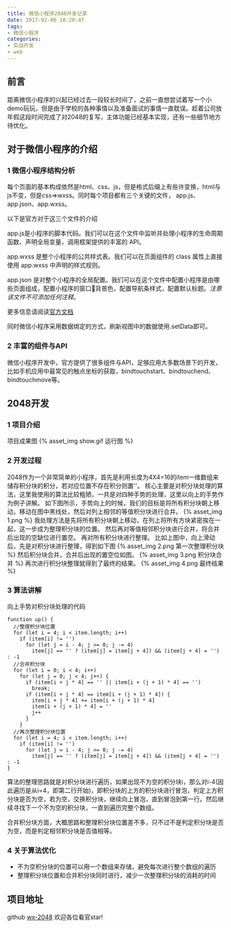 ```yaml
---
title: 微信小程序2048开发记录
date: 2017-02-06 10:20:47
tags:
- 微信小程序
categories:
- 实战开发
- web
---
```


## 前言
距离微信小程序的兴起已经过去一段较长时间了，之前一直想尝试着写一个小demo玩玩，但是由于学校的各种事情以及准备面试的事情一直耽误。趁着公司放年假这段时间完成了对2048的复写，主体功能已经基本实现，还有一些细节地方待优化。
<!-- more -->
## 对于微信小程序的介绍
### 1 微信小程序结构分析
每个页面的基本构成依然是html、css、js，但是格式后缀上有些许变换，html与js不变，但是css=>wxss。同时每个项目都有三个关键的文件， app.js、app.json、app.wxss。

以下是官方对于这三个文件的介绍

app.js是小程序的脚本代码。我们可以在这个文件中监听并处理小程序的生命周期函数、声明全局变量，调用框架提供的丰富的 API。

app.wxss 是整个小程序的公共样式表。我们可以在页面组件的 class 属性上直接使用 app.wxss 中声明的样式规则。

app.json 是对整个小程序的全局配置。我们可以在这个文件中配置小程序是由哪些页面组成，配置小程序的窗口背景色，配置导航条样式，配置默认标题。_注意该文件不可添加任何注释_。


更多信息请阅读[官方文档](https://mp.weixin.qq.com/debug/wxadoc/dev/)

同时微信小程序采用数据绑定的方式，刷新视图中的数据使用.setData即可。

### 2 丰富的组件与API
微信小程序开发中，官方提供了很多组件与API，足够应用大多数场景下的开发，比如手机应用中最常见的触点坐标的获取，bindtouchstart、bindtouchend、bindtouchmove等。

## 2048开发
### 1 项目介绍
项目成果图
{% asset_img show.gif 运行图 %}

### 2 开发过程
2048作为一个非常简单的小程序，首先是利用长度为4X4=16的item一维数组来储存积分块的积分，若对应位置不存在积分则置''。
核心主要是对积分块处理的算法，这里我使用的算法比较粗陋，一共是对四种手势的处理，这里以向上的手势作为例子讲解。
如下图所示，手势向上的时候，我们的目标是将所有积分块朝上移动，移动在图中黑线处，然后对列上相邻的等值积分块进行合并。
{% asset_img 1.png  %}
我处理方法是先将所有积分块朝上移动，在列上将所有方块紧密挨在一起，这一步成为整理积分块的位置。
然后再对等值相邻积分块进行合并，将合并后出现的空缺位进行置空。
再对所有积分块进行整理。
比如上图中，向上滑动后，先是对积分块进行整理，得到如下图
{% asset_img 2.png 第一次整理积分块 %}
然后积分块合并，合并后出现的置空位如图。
{% asset_img 3.png 积分块合并 %}
再次进行积分块整理就得到了最终的结果。
{% asset_img 4.png 最终结果 %}

### 3 算法讲解
向上手势对积分块处理的代码
```
function up() {
  //整理积分块位置
  for (let i = 4; i < item.length; i++)
    if (item[i] != '')
      for (let j = i - 4; j >= 0; j -= 4)
        item[j] == '' ? (item[j] = item[j + 4]) && (item[j + 4] = '') : -1
  //合并积分块
  for (let i = 0; i < 4; i++)
    for (let j = 0; j < 4; j++) {
      if (item[i + j * 4] == '' || item[i + (j + 1) * 4] == '')
        break;
      if (item[i + j * 4] == item[i + (j + 1) * 4]) {
        item[i + j * 4] += item[i + (j + 1) * 4]
        item[i + (j + 1) * 4] = ''
        j++
      }
    }
  //再次整理积分块位置
  for (let i = 4; i < item.length; i++)
    if (item[i] != '')
      for (let j = i - 4; j >= 0; j -= 4)
        item[j] == '' ? (item[j] = item[j + 4]) && (item[j + 4] = '') : -1
}
```
算法的整理思路就是对积分块进行遍历，如果出现不为空的积分块i，那么对i-4(因此遍历是从i=4，即第二行开始)，即积分块的上方的积分块进行冒泡，判定上方积分块是否为空，若为空，交换积分块，继续向上冒泡，直到冒泡到第一行。然后继续寻找下一个不为空的积分块，一直到遍历完整个数组。

合并积分块方面，大概思路和整理积分块位置差不多，只不过不是判定积分块是否为空，而是判定相邻积分块是否值相等。

### 4 关于算法优化
* 不为空积分块的位置可以用一个数组来存储，避免每次进行整个数组的遍历
* 整理积分块位置和合并积分块同时进行，减少一次整理积分块的消耗的时间

## 项目地址
github [wx-2048](https://github.com/ShanaMaid/wx-2048)
欢迎各位看官star!
